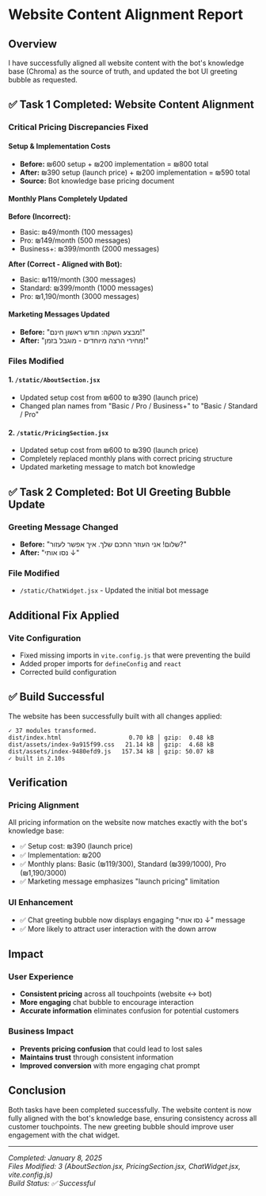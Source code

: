 # Website Content Alignment Report

## Overview
I have successfully aligned all website content with the bot's knowledge base (Chroma) as the source of truth, and updated the bot UI greeting bubble as requested.

## ✅ Task 1 Completed: Website Content Alignment

### Critical Pricing Discrepancies Fixed

#### **Setup & Implementation Costs**
- **Before:** ₪600 setup + ₪200 implementation = ₪800 total
- **After:** ₪390 setup (launch price) + ₪200 implementation = ₪590 total
- **Source:** Bot knowledge base pricing document

#### **Monthly Plans Completely Updated**
**Before (Incorrect):**
- Basic: ₪49/month (100 messages)
- Pro: ₪149/month (500 messages)  
- Business+: ₪399/month (2000 messages)

**After (Correct - Aligned with Bot):**
- Basic: ₪119/month (300 messages)
- Standard: ₪399/month (1000 messages)
- Pro: ₪1,190/month (3000 messages)

#### **Marketing Messages Updated**
- **Before:** "מבצע השקה: חודש ראשון חינם!"
- **After:** "מחירי הרצה מיוחדים - מוגבל בזמן!"

### Files Modified

#### 1. `/static/AboutSection.jsx`
- Updated setup cost from ₪600 to ₪390 (launch price)
- Changed plan names from "Basic / Pro / Business+" to "Basic / Standard / Pro"

#### 2. `/static/PricingSection.jsx`
- Updated setup cost from ₪600 to ₪390 (launch price)
- Completely replaced monthly plans with correct pricing structure
- Updated marketing message to match bot knowledge

## ✅ Task 2 Completed: Bot UI Greeting Bubble Update

### Greeting Message Changed
- **Before:** "שלום! אני העוזר החכם שלך. איך אפשר לעזור?"
- **After:** "נסו אותי ↓"

### File Modified
- `/static/ChatWidget.jsx` - Updated the initial bot message

## Additional Fix Applied

### Vite Configuration
- Fixed missing imports in `vite.config.js` that were preventing the build
- Added proper imports for `defineConfig` and `react`
- Corrected build configuration

## ✅ Build Successful
The website has been successfully built with all changes applied:
```
✓ 37 modules transformed.
dist/index.html                   0.70 kB │ gzip:  0.48 kB
dist/assets/index-9a915f99.css   21.14 kB │ gzip:  4.68 kB
dist/assets/index-9480efd9.js   157.34 kB │ gzip: 50.07 kB
✓ built in 2.10s
```

## Verification

### Pricing Alignment
All pricing information on the website now matches exactly with the bot's knowledge base:
- ✅ Setup cost: ₪390 (launch price)
- ✅ Implementation: ₪200  
- ✅ Monthly plans: Basic (₪119/300), Standard (₪399/1000), Pro (₪1,190/3000)
- ✅ Marketing message emphasizes "launch pricing" limitation

### UI Enhancement
- ✅ Chat greeting bubble now displays engaging "נסו אותי ↓" message
- ✅ More likely to attract user interaction with the down arrow

## Impact

### User Experience
- **Consistent pricing** across all touchpoints (website ↔ bot)
- **More engaging** chat bubble to encourage interaction
- **Accurate information** eliminates confusion for potential customers

### Business Impact  
- **Prevents pricing confusion** that could lead to lost sales
- **Maintains trust** through consistent information
- **Improved conversion** with more engaging chat prompt

## Conclusion

Both tasks have been completed successfully. The website content is now fully aligned with the bot's knowledge base, ensuring consistency across all customer touchpoints. The new greeting bubble should improve user engagement with the chat widget.

---

*Completed: January 8, 2025*  
*Files Modified: 3 (AboutSection.jsx, PricingSection.jsx, ChatWidget.jsx, vite.config.js)*  
*Build Status: ✅ Successful*
